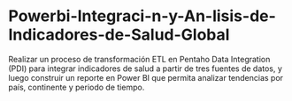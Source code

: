 # Powerbi-Integraci-n-y-An-lisis-de-Indicadores-de-Salud-Global
Realizar un proceso de transformación ETL en Pentaho Data Integration (PDI) para integrar indicadores de salud a partir de tres fuentes de datos, y luego construir un reporte en Power BI que permita analizar tendencias por país, continente y periodo de tiempo.
